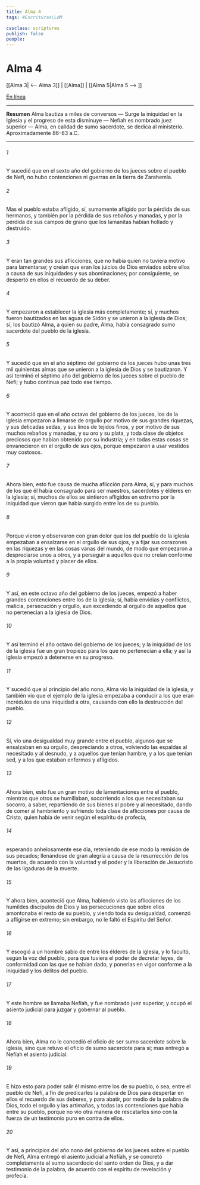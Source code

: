 ```yaml
---
title: Alma 4
tags: #Escrituras\LdM

cssclass: scriptures
publish: false
people:
---
```


# Alma 4
[[Alma 3| <-- Alma 3]] | [[Alma]] | [[Alma 5|Alma 5 --> ]]

[En línea](https://churchofjesuschrist.org/study/scriptures/bofm/alma/4?lang=spa)

---
__Resumen__
Alma bautiza a miles de conversos — Surge la iniquidad en la Iglesia y el progreso de esta disminuye — Nefíah es nombrado juez superior — Alma, en calidad de sumo sacerdote, se dedica al ministerio. Aproximadamente 86–83 a.C.

---
###### 1 
Y sucedió que en el sexto año del gobierno de los jueces sobre el pueblo de Nefi, no hubo contenciones ni guerras en la tierra de Zarahemla.

###### 2 
Mas el pueblo estaba afligido, sí, sumamente afligido por la pérdida de sus hermanos, y también por la pérdida de sus rebaños y manadas, y por la pérdida de sus campos de grano que los lamanitas habían hollado y destruido.

###### 3 
Y eran tan grandes sus aflicciones, que no había quien no tuviera motivo para lamentarse; y creían que eran los juicios de Dios enviados sobre ellos a causa de sus iniquidades y sus abominaciones; por consiguiente, se despertó en ellos el recuerdo de su deber.

###### 4 
Y empezaron a establecer la iglesia más completamente; sí, y muchos fueron bautizados en las aguas de Sidón y se unieron a la iglesia de Dios; sí, los bautizó Alma, a quien su padre, Alma, había consagrado sumo sacerdote del pueblo de la iglesia.

###### 5 
Y sucedió que en el año séptimo del gobierno de los jueces hubo unas tres mil quinientas almas que se unieron a la iglesia de Dios y se bautizaron. Y así terminó el séptimo año del gobierno de los jueces sobre el pueblo de Nefi; y hubo continua paz todo ese tiempo.

###### 6 
Y aconteció que en el año octavo del gobierno de los jueces, los de la iglesia empezaron a llenarse de orgullo por motivo de sus grandes riquezas, y sus delicadas sedas, y sus linos de tejidos finos, y por motivo de sus muchos rebaños y manadas, y su oro y su plata, y toda clase de objetos preciosos que habían obtenido por su industria; y en todas estas cosas se envanecieron en el orgullo de sus ojos, porque empezaron a usar vestidos muy costosos.

###### 7 
Ahora bien, esto fue causa de mucha aflicción para Alma, sí, y para muchos de los que él había consagrado para ser maestros, sacerdotes y élderes en la iglesia; sí, muchos de ellos se sintieron afligidos en extremo por la iniquidad que vieron que había surgido entre los de su pueblo.

###### 8 
Porque vieron y observaron con gran dolor que los del pueblo de la iglesia empezaban a ensalzarse en el orgullo de sus ojos, y a fijar sus corazones en las riquezas y en las cosas vanas del mundo, de modo que empezaron a despreciarse unos a otros, y a perseguir a aquellos que no creían conforme a la propia voluntad y placer de ellos.

###### 9 
Y así, en este octavo año del gobierno de los jueces, empezó a haber grandes contenciones entre los de la iglesia; sí, había envidias y conflictos, malicia, persecución y orgullo, aun excediendo al orgullo de aquellos que no pertenecían a la iglesia de Dios.

###### 10 
Y así terminó el año octavo del gobierno de los jueces; y la iniquidad de los de la iglesia fue un gran tropiezo para los que no pertenecían a ella; y así la iglesia empezó a detenerse en su progreso.

###### 11 
Y sucedió que al principio del año nono, Alma vio la iniquidad de la iglesia, y también vio que el ejemplo de la iglesia empezaba a conducir a los que eran incrédulos de una iniquidad a otra, causando con ello la destrucción del pueblo.

###### 12 
Sí, vio una desigualdad muy grande entre el pueblo, algunos que se ensalzaban en su orgullo, despreciando a otros, volviendo las espaldas al necesitado y al desnudo, y a aquellos que tenían hambre, y a los que tenían sed, y a los que estaban enfermos y afligidos.

###### 13 
Ahora bien, esto fue un gran motivo de lamentaciones entre el pueblo, mientras que otros se humillaban, socorriendo a los que necesitaban su socorro, a saber, repartiendo de sus bienes al pobre y al necesitado, dando de comer al hambriento y sufriendo toda clase de aflicciones por causa de Cristo, quien había de venir según el espíritu de profecía,

###### 14 
esperando anhelosamente ese día, reteniendo de ese modo la remisión de sus pecados; llenándose de gran alegría a causa de la resurrección de los muertos, de acuerdo con la voluntad y el poder y la liberación de Jesucristo de las ligaduras de la muerte.

###### 15 
Y ahora bien, aconteció que Alma, habiendo visto las aflicciones de los humildes discípulos de Dios y las persecuciones que sobre ellos amontonaba el resto de su pueblo, y viendo toda su desigualdad, comenzó a afligirse en extremo; sin embargo, no le faltó el Espíritu del Señor.

###### 16 
Y escogió a un hombre sabio de entre los élderes de la iglesia, y lo facultó, según la voz del pueblo, para que tuviera el poder de decretar leyes, de conformidad con las que se habían dado, y ponerlas en vigor conforme a la iniquidad y los delitos del pueblo.

###### 17 
Y este hombre se llamaba Nefíah, y fue nombrado juez superior; y ocupó el asiento judicial para juzgar y gobernar al pueblo.

###### 18 
Ahora bien, Alma no le concedió el oficio de ser sumo sacerdote sobre la iglesia, sino que retuvo el oficio de sumo sacerdote para sí; mas entregó a Nefíah el asiento judicial.

###### 19 
E hizo esto para poder salir él mismo entre los de su pueblo, o sea, entre el pueblo de Nefi, a fin de predicarles la palabra de Dios para despertar en ellos el recuerdo de sus deberes, y para abatir, por medio de la palabra de Dios, todo el orgullo y las artimañas, y todas las contenciones que había entre su pueblo, porque no vio otra manera de rescatarlos sino con la fuerza de un testimonio puro en contra de ellos.

###### 20 
Y así, a principios del año nono del gobierno de los jueces sobre el pueblo de Nefi, Alma entregó el asiento judicial a Nefíah, y se concretó completamente al sumo sacerdocio del santo orden de Dios, y a dar testimonio de la palabra, de acuerdo con el espíritu de revelación y profecía.

